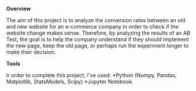 <b> Overview </b>

The aim of this project is to analyze the conversion rates between an old and new website for an e-commerce company in order to check if the website change makes sense. Therefore, by analyzing the results of an AB Test, the goal is to help the company understand if they should implement the new page, keep the old page, or perhaps run the experiment longer to make their decision.

<b> Tools </b>

Ir order to complete this project, I've used:
    *Python (Numpy, Pandas, Matplotlib, StatsModels, Scipy)
    *Jupyter Notebook
